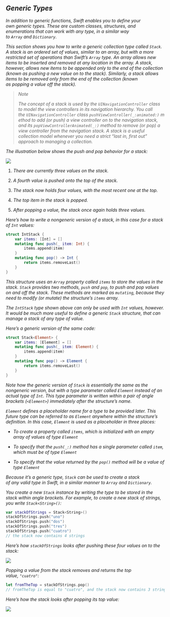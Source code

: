 ## *Generic Types*

*In addition to generic functions, Swift enables you to define your own generic types. These are custom classes, structures, and enumerations that can work with any type, in a similar way to `Array` and `Dictionary`.*

*This section shows you how to write a generic collection type called `Stack`. A stack is an ordered set of values, similar to an array, but with a more restricted set of operations than Swift’s `Array` type. An array allows new items to be inserted and removed at any location in the array. A stack, however, allows new items to be appended only to the end of the collection (known as pushing a new value on to the stack). Similarly, a stack allows items to be removed only from the end of the collection (known as popping a value off the stack).*

> *Note*
> 
> *The concept of a stack is used by the `UINavigationController` class to model the view controllers in its navigation hierarchy. You call the `UINavigationController` class `pushViewController(_:animated:)` method to add (or push) a view controller on to the navigation stack, and its `popViewControllerAnimated(_:)` method to remove (or pop) a view controller from the navigation stack. A stack is a useful collection model whenever you need a strict “last in, first out” approach to managing a collection.*

*The illustration below shows the push and pop behavior for a stack:*

![](https://docs.swift.org/swift-book/images/stackPushPop~dark@2x.png)

1. *There are currently three values on the stack.*

2. *A fourth value is pushed onto the top of the stack.*

3. *The stack now holds four values, with the most recent one at the top.*

4. *The top item in the stack is popped.*

5. *After popping a value, the stack once again holds three values.*

*Here’s how to write a nongeneric version of a stack, in this case for a stack of `Int` values:*

```swift
struct IntStack {
    var items: [Int] = []
    mutating func push(_ item: Int) {
        items.append(item)
    }
    mutating func pop() -> Int {
        return items.removeLast()
    }
}
```

*This structure uses an `Array` property called `items` to store the values in the stack. `Stack` provides two methods, `push` and `pop`, to push and pop values on and off the stack. These methods are marked as `mutating`, because they need to modify (or mutate) the structure’s `items` array.*

*The `IntStack` type shown above can only be used with `Int` values, however. It would be much more useful to define a generic `Stack` structure, that can manage a stack of any type of value.*

*Here’s a generic version of the same code:*

```swift
struct Stack<Element> {
    var items: [Element] = []
    mutating func push(_ item: Element) {
        items.append(item)
    }
    mutating func pop() -> Element {
        return items.removeLast()
    }
}
```

*Note how the generic version of `Stack` is essentially the same as the nongeneric version, but with a type parameter called `Element` instead of an actual type of `Int`. This type parameter is written within a pair of angle brackets (`<Element>`) immediately after the structure’s name.*

*`Element` defines a placeholder name for a type to be provided later. This future type can be referred to as `Element` anywhere within the structure’s definition. In this case, `Element` is used as a placeholder in three places:*

- *To create a property called `items`, which is initialized with an empty array of values of type `Element`*

- *To specify that the `push(_:)` method has a single parameter called `item`, which must be of type `Element`*

- *To specify that the value returned by the `pop()` method will be a value of type `Element`*

*Because it’s a generic type, `Stack` can be used to create a stack of any valid type in Swift, in a similar manner to `Array` and `Dictionary`.*

*You create a new `Stack` instance by writing the type to be stored in the stack within angle brackets. For example, to create a new stack of strings, you write `Stack<String>()`:*

```swift
var stackOfStrings = Stack<String>()
stackOfStrings.push("uno")
stackOfStrings.push("dos")
stackOfStrings.push("tres")
stackOfStrings.push("cuatro")
// the stack now contains 4 strings
```

*Here’s how `stackOfStrings` looks after pushing these four values on to the stack:*

*![](https://docs.swift.org/swift-book/images/stackPushedFourStrings@2x.png)*

*Popping a value from the stack removes and returns the top value, `"cuatro"`:*

```swift
let fromTheTop = stackOfStrings.pop()
// fromTheTop is equal to "cuatro", and the stack now contains 3 strings
```

*Here’s how the stack looks after popping its top value:*

*![](https://docs.swift.org/swift-book/images/stackPoppedOneString@2x.png)*


